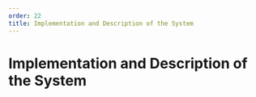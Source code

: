 ```yaml
---
order: 22
title: Implementation and Description of the System
---
```


# Implementation and Description of the System

